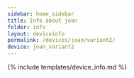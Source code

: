```yaml
---
sidebar: home_sidebar
title: Info about joan
folder: info
layout: deviceinfo
permalink: /devices/joan/variant2/
device: joan_variant2
---
```

{% include templates/device_info.md %}
